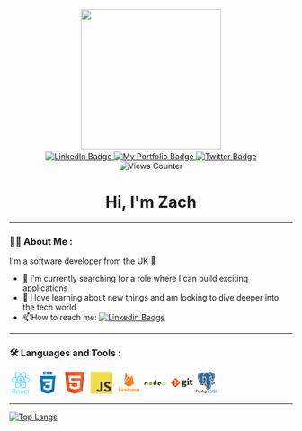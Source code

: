 <div id="header" align="center">
  <img src="https://media.giphy.com/media/v1.Y2lkPTc5MGI3NjExdWgzdGV1c2lxbmU3Ym02emVtdzVnZWI3dWNhZTkwZ2x3cjhmZHo5MSZlcD12MV9pbnRlcm5hbF9naWZfYnlfaWQmY3Q9Zw/nFLW7PNGgN3lI68rdv/giphy.gif" width="250" height="250"/>
  <div id="badges">
  <a href="https://uk.linkedin.com/in/zachmarzouk">
  <img src="https://img.shields.io/badge/LinkedIn-blue?logo=LinkedIn" alt="LinkedIn Badge"/>
  </a>
  <a href="https://www.zachmarzouk.dev/">
  <img src="https://img.shields.io/badge/My_Portfolio-purple?logo=React" alt="My Portfolio Badge"/>
  </a>
  <a href="https://twitter.com/ZachMarzouk">
  <img src="https://img.shields.io/badge/Twitter-blue?logo=Twitter" alt="Twitter Badge"/>
  </a>
</div>
  <img src="https://komarev.com/ghpvc/?username=zamarz&style=plastic&color=blue" alt="Views Counter"/>
<h1> Hi, I'm Zach 
</h1>
</div>

---
### :technologist: About Me :

I'm a software developer from the UK 👋

- 👀 I'm currently searching for a role where I can build exciting applications
- :seedling: I love learning about new things and am looking to dive deeper into the tech world
- :mailbox:How to reach me: [![Linkedin Badge](https://img.shields.io/badge/LinkedIn-blue?logo=LinkedIn)](https://uk.linkedin.com/in/zachmarzouk)

---
### :hammer_and_wrench: Languages and Tools :

<div>
  <img src="https://github.com/devicons/devicon/blob/master/icons/react/react-original-wordmark.svg" title="React" alt="React" width="40" height="40"/>&nbsp;
  <img src="https://github.com/devicons/devicon/blob/master/icons/css3/css3-plain-wordmark.svg"  title="CSS3" alt="CSS" width="40" height="40"/>&nbsp;
  <img src="https://github.com/devicons/devicon/blob/master/icons/html5/html5-original.svg" title="HTML5" alt="HTML" width="40" height="40"/>&nbsp;
  <img src="https://github.com/devicons/devicon/blob/master/icons/javascript/javascript-original.svg" title="JavaScript" alt="JavaScript" width="40" height="40"/>&nbsp;
  <img src="https://github.com/devicons/devicon/blob/master/icons/firebase/firebase-plain-wordmark.svg" title="Firebase" alt="Firebase" width="40" height="40"/>&nbsp;
  <img src="https://github.com/devicons/devicon/blob/master/icons/nodejs/nodejs-original-wordmark.svg" title="NodeJS" alt="NodeJS" width="40" height="40"/>&nbsp;
  <img src="https://github.com/devicons/devicon/blob/master/icons/git/git-original-wordmark.svg" title="Git" **alt="Git" width="40" height="40"/>
   <img src="https://github.com/devicons/devicon/blob/master/icons/postgresql/postgresql-original-wordmark.svg" title="PSQL" **alt="PSQL" width="40" height="40"/>

</div>

---

[![Top Langs](https://github-readme-stats.vercel.app/api/top-langs/?username=zamarz&layout=compact&theme=vision-friendly-dark)](https://github.com/anuraghazra/github-readme-stats)

<!---
zamarz/zamarz is a ✨ special ✨ repository because its `README.md` (this file) appears on your GitHub profile.
You can click the Preview link to take a look at your changes.
--->
